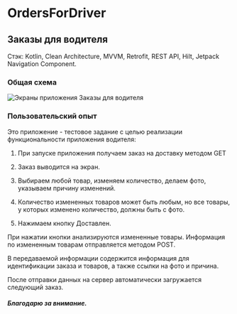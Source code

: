 # OrdersForDriver
## Заказы для водителя
Стэк: Kotlin, Clean Architecture, MVVM, Retrofit, REST API, Hilt, Jetpack Navigation Component.

### Общая схема

![Экраны приложения Заказы для водителя](https://user-images.githubusercontent.com/105849482/230721237-c2c99631-3e10-4671-a266-b1935139f30f.png)

### Пользовательский опыт

Это приложение - тестовое задание с целью реализации функциональности приложения водителя:

  1. При запуске приложения получаем заказ на доставку методом GET

  2. Заказ выводится на экран.

  3. Выбираем любой товар, изменяем количество, делаем фото, указываем причину изменений.

  4. Количество измененных товаров может быть любым, но все товары, у которых изменено количество, должны быть с фото.

  5. Нажимаем кнопку Доставлен.

При нажатии кнопки анализируются измененные товары. Информация по измененным товарам отправляется методом POST.

В передаваемой информации содержится информация для идентификации заказа и товаров, а также ссылки на фото и причина.

После отправки данных на сервер автоматически загружается следующий заказ.

##### Благодарю за внимание.
